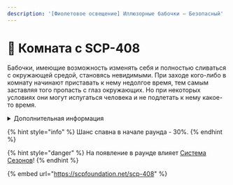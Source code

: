 ```yaml
---
description: '[Фиолетовое освещение] Иллюзорные бабочки – Безопасный'
---
```


# 🦋 Комната с SCP-408

Бабочки, имеющие возможность изменять себя и полностью сливаться с окружающей средой, становясь невидимыми. При заходе кого-либо в комнату начинают приставать к нему недолгое время, тем самым заставляя того пропасть с глаз окружающих. Но при некоторых условиях они могут испугаться человека и не подлетать к нему какое-то время.

<details>

<summary>Дополнительная информация</summary>

* Бабочек можно на время спугнуть, если в комнате что-то взорвётся.

</details>

{% hint style="info" %}
Шанс спавна в начале раунда - 30%.
{% endhint %}

{% hint style="danger" %}
На появление в раунде влияет [Система Сезонов](../server-systems/seasons-system.md)!
{% endhint %}

{% embed url="https://scpfoundation.net/scp-408" %}
